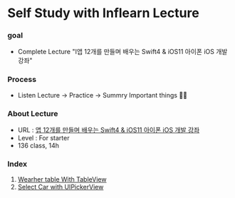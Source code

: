 Self Study with Inflearn Lecture
====================

### goal 

 - Complete Lecture "I앱 12개를 만들며 배우는 Swift4 & iOS11 아이폰 iOS 개발 강좌"

   

### Process

- Listen Lecture -> Practice -> Summry Important things :man_student:

### About Lecture 

- URL : [앱 12개를 만들며 배우는 Swift4 & iOS11 아이폰 iOS 개발 강좌](https://www.inflearn.com/course/swift4-스위프트-ios-개발/dashboard)
- Level : For starter
- 136 class, 14h

### Index

1. [Wearher table With TableView](https://github.com/tootoomaa/MyStudyRoom/tree/master/Make12App/note/01_weatherTable.md)
2. [Select Car with UIPickerView](https://github.com/tootoomaa/MyStudyRoom/tree/master/Make12App/note/02_pickerView.md)


